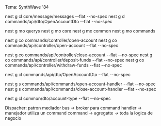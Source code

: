 Tema: SynthWave '84

<!-- Clases -->
nest g cl core/message/messages --flat --no-spec
nest g cl commands/api/dto/OpenAccountDto --flat --no-spec
<!-- Crear modelos -->
nest g mo querys
nest g mo core
nest g mo common
nest g mo commands

<!-- Crear controladores -->
nest g co commands/controller/open-account
nest g co commands/api/controller/open-account --flat --no-spec

nest g co commands/api/controller/close-account --flat --no-spec
nest g co commands/api/controller/deposit-funds --flat --no-spec
nest g co commands/api/controller/withdraw-funds --flat --no-spec

nest g cl commands/api/dto/OpenAccountDto --flat --no-spec

<!-- Services -->
nest g s commands/api/commands/open-account-handler --flat --no-spec
nest g s commands/api/commands/close-account-handler --flat --no-spec

<!-- Crear Vo -->
nest g cl common/dto/account-type --flat --no-spec

<!--  -->
Dispacher: patron mediador
bus -> broker para
command handler -> manejador utiliza un command 
command ->
agregatte -> toda la logica de negocio

